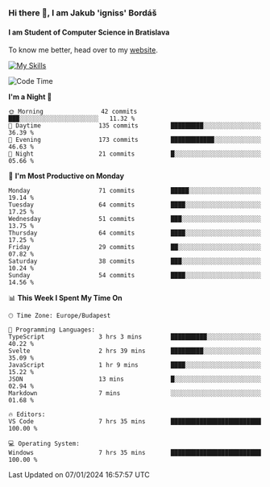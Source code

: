 ### Hi there 👋, I am Jakub 'igniss' Bordáš

#### I am Student of Computer Science in Bratislava
To know me better, head over to my [website](https://bordas.sk).

[![My Skills](https://skillicons.dev/icons?i=js,html,css,figma,svelte,java,kotlin,python,postgresql,typescript,nest,nodejs)](https://bordas.sk)


<!--START_SECTION:waka-->
![Code Time](http://img.shields.io/badge/Code%20Time-1%2C333%20hrs%2034%20mins-blue)

**I'm a Night 🦉** 

```text
🌞 Morning                42 commits          ███░░░░░░░░░░░░░░░░░░░░░░   11.32 % 
🌆 Daytime                135 commits         █████████░░░░░░░░░░░░░░░░   36.39 % 
🌃 Evening                173 commits         ████████████░░░░░░░░░░░░░   46.63 % 
🌙 Night                  21 commits          █░░░░░░░░░░░░░░░░░░░░░░░░   05.66 % 
```
📅 **I'm Most Productive on Monday** 

```text
Monday                   71 commits          █████░░░░░░░░░░░░░░░░░░░░   19.14 % 
Tuesday                  64 commits          ████░░░░░░░░░░░░░░░░░░░░░   17.25 % 
Wednesday                51 commits          ███░░░░░░░░░░░░░░░░░░░░░░   13.75 % 
Thursday                 64 commits          ████░░░░░░░░░░░░░░░░░░░░░   17.25 % 
Friday                   29 commits          ██░░░░░░░░░░░░░░░░░░░░░░░   07.82 % 
Saturday                 38 commits          ███░░░░░░░░░░░░░░░░░░░░░░   10.24 % 
Sunday                   54 commits          ████░░░░░░░░░░░░░░░░░░░░░   14.56 % 
```


📊 **This Week I Spent My Time On** 

```text
🕑︎ Time Zone: Europe/Budapest

💬 Programming Languages: 
TypeScript               3 hrs 3 mins        ██████████░░░░░░░░░░░░░░░   40.22 % 
Svelte                   2 hrs 39 mins       █████████░░░░░░░░░░░░░░░░   35.09 % 
JavaScript               1 hr 9 mins         ████░░░░░░░░░░░░░░░░░░░░░   15.22 % 
JSON                     13 mins             █░░░░░░░░░░░░░░░░░░░░░░░░   02.94 % 
Markdown                 7 mins              ░░░░░░░░░░░░░░░░░░░░░░░░░   01.68 % 

🔥 Editors: 
VS Code                  7 hrs 35 mins       █████████████████████████   100.00 % 

💻 Operating System: 
Windows                  7 hrs 35 mins       █████████████████████████   100.00 % 
```


 Last Updated on 07/01/2024 16:57:57 UTC
<!--END_SECTION:waka-->
